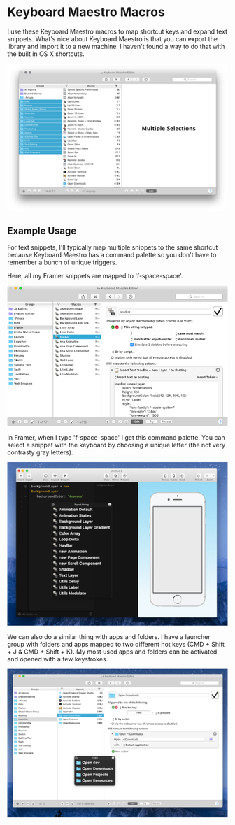 # Keyboard Maestro Macros

I use these Keyboard Maestro macros to map shortcut keys and expand text snippets. What's nice about Keyboard Maestro is that you can export the library and import it to a new machine. I haven't found a way to do that with the built in OS X shortcuts.

![My Macros](my-macros.png)

## Example Usage

For text snippets, I'll typically map multiple snippets to the same shortcut because Keyboard Maestro has a command palette so you don't have to remember a bunch of unique triggers.

Here, all my Framer snippets are mapped to 'f-space-space'.

![My Macros](framer-macros.png)

In Framer, when I type 'f-space-space' I get this command palette. You can select a snippet with the keyboard by choosing a unique letter (the not very contrasty gray letters).

![My Macros](command-palette.png)

We can also do a similar thing with apps and folders. I have a launcher group with folders and apps mapped to two different hot keys (CMD + Shift + J & CMD + Shift + K). My most used apps and folders can be activated and opened with a few keystrokes.

![My Macros](launcher-group.png)
